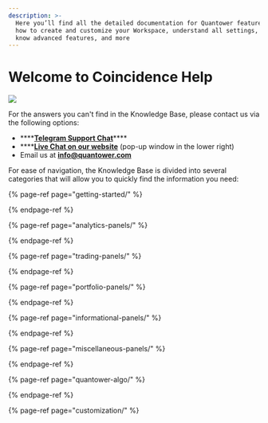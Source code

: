 ```yaml
---
description: >-
  Here you’ll find all the detailed documentation for Quantower features, learn
  how to create and customize your Workspace, understand all settings, get to
  know advanced features, and more
---
```


# Welcome to Coincidence Help

![](.gitbook/assets/main-workspace-for-help.png)

For the answers you can't find in the Knowledge Base, please contact us via the following options:

* \*\*\*\*[**Telegram Support Chat**](https://t.me/quantower)\*\*\*\*
* \*\*\*\*[**Live Chat on our website**](https://www.quantower.com/) \(pop-up window in the lower right\)
* Email us at **info@quantower.com**

For ease of navigation, the Knowledge Base is divided into several categories that will allow you to quickly find the information you need:

{% page-ref page="getting-started/" %}

{% endpage-ref %}

{% page-ref page="analytics-panels/" %}

{% endpage-ref %}

{% page-ref page="trading-panels/" %}

{% endpage-ref %}

{% page-ref page="portfolio-panels/" %}

{% endpage-ref %}

{% page-ref page="informational-panels/" %}

{% endpage-ref %}

{% page-ref page="miscellaneous-panels/" %}

{% endpage-ref %}

{% page-ref page="quantower-algo/" %}

{% endpage-ref %}

{% page-ref page="customization/" %}

